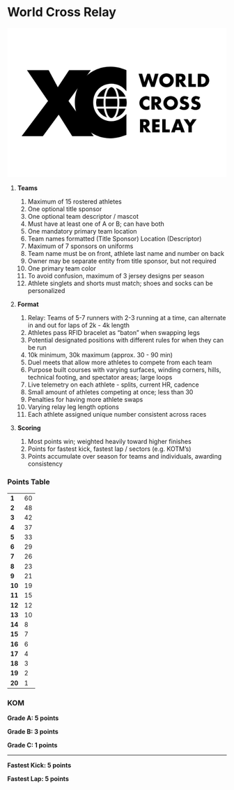 # World Cross Relay

![full-logo](./assets/logo-full.png)

1. **Teams**
    1. Maximum of 15 rostered athletes
    2. One optional title sponsor
    3. One optional team descriptor / mascot
    4. Must have at least one of A or B; can have both
    5. One mandatory primary team location
    6. Team names formatted (Title Sponsor) Location (Descriptor)
    7. Maximum of 7 sponsors on uniforms
    8. Team name must be on front, athlete last name and number on back
    9. Owner may be separate entity from title sponsor, but not required
    10. One primary team color
    11. To avoid confusion, maximum of 3 jersey designs per season
    12. Athlete singlets and shorts must match; shoes and socks can be personalized
2. **Format**
    1. Relay: Teams of 5-7 runners with 2-3 running at a time, can alternate in and out for laps of 2k - 4k length
    2. Athletes pass RFID bracelet as “baton” when swapping legs
    3. Potential designated positions with different rules for when they can be run
    4. 10k minimum, 30k maximum (approx. 30 - 90 min)
    5. Duel meets that allow more athletes to compete from each team
    6. Purpose built courses with varying surfaces, winding corners, hills, technical footing, and spectator areas; large loops
    7. Live telemetry on each athlete - splits, current HR, cadence
    8. Small amount of athletes competing at once; less than 30
    9. Penalties for having more athlete swaps
    10. Varying relay leg length options
    11. Each athlete assigned unique number consistent across races


3. **Scoring**
    1. Most points win; weighted heavily toward higher finishes
    2. Points for fastest kick, fastest lap / sectors (e.g. KOTM’s)
    3. Points accumulate over season for teams and individuals, awarding consistency


### Points Table

<table>
  <tr>
   <td><strong>1</strong>
   </td>
   <td>60
   </td>
  </tr>
  <tr>
   <td><strong>2</strong>
   </td>
   <td>48
   </td>
  </tr>
  <tr>
   <td><strong>3</strong>
   </td>
   <td>42
   </td>
  </tr>
  <tr>
   <td><strong>4</strong>
   </td>
   <td>37
   </td>
  </tr>
  <tr>
   <td><strong>5</strong>
   </td>
   <td>33
   </td>
  </tr>
  <tr>
   <td><strong>6</strong>
   </td>
   <td>29
   </td>
  </tr>
  <tr>
   <td><strong>7</strong>
   </td>
   <td>26
   </td>
  </tr>
  <tr>
   <td><strong>8</strong>
   </td>
   <td>23
   </td>
  </tr>
  <tr>
   <td><strong>9</strong>
   </td>
   <td>21
   </td>
  </tr>
  <tr>
   <td><strong>10</strong>
   </td>
   <td>19
   </td>
  </tr>
  <tr>
   <td><strong>11</strong>
   </td>
   <td>15
   </td>
  </tr>
  <tr>
   <td><strong>12</strong>
   </td>
   <td>12
   </td>
  </tr>
  <tr>
   <td><strong>13</strong>
   </td>
   <td>10
   </td>
  </tr>
  <tr>
   <td><strong>14</strong>
   </td>
   <td>8
   </td>
  </tr>
  <tr>
   <td><strong>15</strong>
   </td>
   <td>7
   </td>
  </tr>
  <tr>
   <td><strong>16</strong>
   </td>
   <td>6
   </td>
  </tr>
  <tr>
   <td><strong>17</strong>
   </td>
   <td>4
   </td>
  </tr>
  <tr>
   <td><strong>18</strong>
   </td>
   <td>3
   </td>
  </tr>
  <tr>
   <td><strong>19</strong>
   </td>
   <td>2
   </td>
  </tr>
  <tr>
   <td><strong>20</strong>
   </td>
   <td>1
   </td>
  </tr>
</table>


### KOM

**Grade A: 5 points**

**Grade B: 3 points**

**Grade C: 1 points**

---
**Fastest Kick: 5 points**

**Fastest Lap: 5 points**
